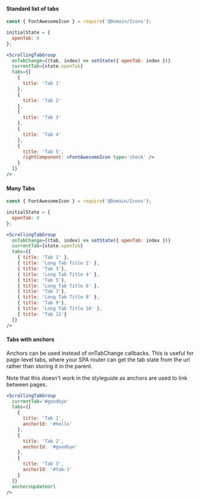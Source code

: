 #### Standard list of tabs

```jsx
const { FontAwesomeIcon } = require('@Domain/Icons');

initialState = {
  openTab: 0
};

<ScrollingTabGroup
  onTabChange={(tab, index) => setState({ openTab: index })}
  currentTab={state.openTab}
  tabs={[
    {
      title: 'Tab 1'
    },
    {
      title: 'Tab 2'
    },
    {
      title: 'Tab 3'
    },
    {
      title: 'Tab 4'
    },
    {
      title: 'Tab 5',
      rightComponent: <FontAwesomeIcon type='check' />
    }
  ]}
/>
```

#### Many Tabs

```jsx
const { FontAwesomeIcon } = require('@Domain/Icons');

initialState = {
  openTab: 0
};

<ScrollingTabGroup
  onTabChange={(tab, index) => setState({ openTab: index })}
  currentTab={state.openTab}
  tabs={[
    { title: 'Tab 1' },
    { title: 'Long Tab Title 2' },
    { title: 'Tab 3'},
    { title: 'Long Tab Title 4' },
    { title: 'Tab 5'},
    { title: 'Long Tab Title 6' },
    { title: 'Tab 7'},
    { title: 'Long Tab Title 8' },
    { title: 'Tab 9'},
    { title: 'Long Tab Title 10' },
    { title: 'Tab 11'}
  ]}
/>
```

#### Tabs with anchors

Anchors can be used instead of onTabChange callbacks. This is useful for
page-level tabs, where your SPA router can get the tab state from the url
rather than storing it in the parent.

Note that this doesn't work in the styleguide as anchors are used to link
between pages.

```jsx
<ScrollingTabGroup
  currentTab='#goodbye'
  tabs={[
    {
      title: 'Tab 1',
      anchorId: '#hello'
    },
    {
      title: 'Tab 2',
      anchorId: '#goodbye'
    },
    {
      title: 'Tab 3',
      anchorId: '#tab-3'
    }
  ]}
  anchorsUpdateUrl
/>
```
